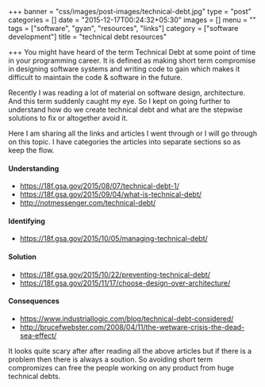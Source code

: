 +++
banner = "css/images/post-images/technical-debt.jpg"
type = "post"
categories = []
date = "2015-12-17T00:24:32+05:30"
images = []
menu = ""
tags = ["software", "gyan", "resources", "links"]
category = ["software development"]
title = "technical debt resources"

+++
You might have heard of the term Technical Debt at some point of time in your programming career. It is defined as making short term compromise in designing software systems and writing code to gain which makes it difficult to maintain the code & software in the future.
<!--more-->
Recently I was reading a lot of material on software design, architecture. And this term suddenly caught my eye. So I kept on going further to understand how do we create technical debt and what are the stepwise solutions to fix or altogether avoid it.

Here I am sharing all the links and articles I went through or I will go through on this topic. I have categories the articles into separate sections so as keep the flow.

#### Understanding
- https://18f.gsa.gov/2015/08/07/technical-debt-1/
- https://18f.gsa.gov/2015/09/04/what-is-technical-debt/
- http://notmessenger.com/technical-debt/

#### Identifying
- https://18f.gsa.gov/2015/10/05/managing-technical-debt/

#### Solution
- https://18f.gsa.gov/2015/10/22/preventing-technical-debt/
- https://18f.gsa.gov/2015/11/17/choose-design-over-architecture/

#### Consequences
- https://www.industriallogic.com/blog/technical-debt-considered/
- http://brucefwebster.com/2008/04/11/the-wetware-crisis-the-dead-sea-effect/



It looks quite scary after after reading all the above articles but if there is a problem then there is always a soution. So avoiding short term compromizes can free the people working on any product from huge technical debts.
